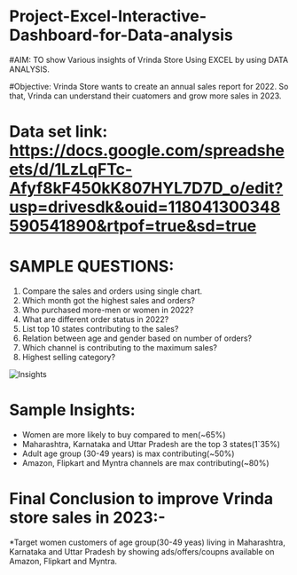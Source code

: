 # Project-Excel-Interactive-Dashboard-for-Data-analysis
#AIM: TO show Various insights of Vrinda Store Using EXCEL by using DATA ANALYSIS.
 
#Objective: Vrinda Store wants to create an annual sales report for 2022. So that, Vrinda can understand their cuatomers and grow more sales in 2023.

# Data set link: https://docs.google.com/spreadsheets/d/1LzLqFTc-Afyf8kF450kK807HYL7D7D_o/edit?usp=drivesdk&ouid=118041300348590541890&rtpof=true&sd=true

# SAMPLE QUESTIONS:
1) Compare the sales and orders using single chart.
2) Which month got the highest sales and orders?
3) Who purchased more-men or women in 2022?
4) What are different order status in 2022?
5) List top 10 states contributing to the sales?
6) Relation between age and gender based on number of orders?
7) Which channel is contributing to the maximum sales?
8) Highest selling category?

![Insights](https://user-images.githubusercontent.com/80636537/230713850-a6b28aff-9015-4250-9d59-06cedd7bccf6.jpeg)

# Sample Insights:
* Women are more likely to buy compared to men(~65%)
* Maharashtra, Karnataka and Uttar Pradesh are the top 3 states(1`35%)
* Adult age group (30-49 years) is max contributing(~50%)
* Amazon, Flipkart and Myntra channels are max contributing(~80%)



# Final Conclusion to improve Vrinda store sales in 2023:-
*Target women customers of age group(30-49 yeas) living in Maharashtra, Karnataka and Uttar Pradesh by showing ads/offers/coupns available on Amazon, Flipkart and Myntra.
